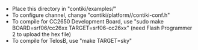 * Place this directory in "contiki/examples/"
* To configure channel, change "contiki/platform/<device name>/contiki-conf.h"
* To compile for CC2650 Development Board, use "sudo make BOARD=srf06/cc26xx TARGET=srf06-cc26xx" (need Flash Programmer 2 to upload the hex file)
* To compile for TelosB, use "make TARGET=sky"